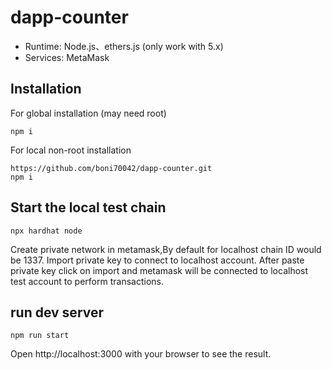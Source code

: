 # dapp-counter
* Runtime: Node.js、ethers.js (only work with 5.x)
* Services: MetaMask

## Installation
For global installation (may need root)

```
npm i
```

For local non-root installation
```
https://github.com/boni70042/dapp-counter.git
npm i
```
## Start the local test chain
```
npx hardhat node
```
Create private network in metamask,By default for localhost chain ID would be 1337.
Import private key to connect to localhost account.
After paste private key click on import and metamask will be connected to localhost test account to perform transactions.

## run dev server
```
npm run start
```
Open http://localhost:3000 with your browser to see the result.
